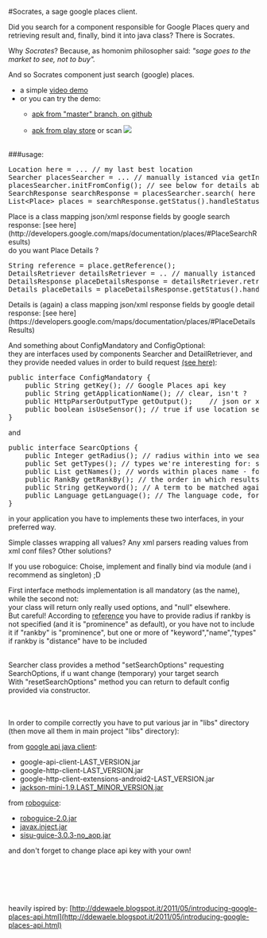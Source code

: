 #Socrates, a sage google places client.

Did you search for a component responsible for Google Places query
and retrieving result and, finally, bind it into java class? 
There is Socrates.

Why *Socrates*? Because, as homonim philosopher said:
*"sage goes to the market to see, not to buy".*

And so Socrates component just search (google) places.  

 - a simple [video demo](http://www.youtube.com/watch?v=qAdaGxsNMzA)  
 - or you can try the demo:  
    - [apk from "master" branch, on github](https://github.com/k0smik0/socrates/blob/master/demo/build_signed/net.iubris.socrates_demo.apk?raw=true)
  
    
	- [apk from play store](https://play.google.com/store/apps/details?id=net.iubris.socrates_demo) or scan <img src="http://chart.googleapis.com/chart?cht=qr&chs=100x100&choe=UTF-8&chld=H|0&chl=http://goo.gl/O4D3NU"/>
  
  
  
<br/>
###usage:
<pre>
Location here = ... // my last best location
Searcher placesSearcher = ... // manually istanced via getInstance, or use @Inject
placesSearcher.initFromConfig(); // see below for details about config
SearchResponse searchResponse = placesSearcher.search( here ); // or placesSearcher.initFromConfig.search(here);
List&lt;Place&gt; places = searchResponse.getStatus().handleStatusAndGetData(searchResponse);
</pre>
Place is a class mapping json/xml response fields by google search response: [see here](http://developers.google.com/maps/documentation/places/#PlaceSearchResults)

<br/>
do you want Place Details ?
<pre>
String reference = place.getReference();
DetailsRetriever detailsRetriever = .. // manually istanced via getInstance, or use @Inject
DetailsResponse placeDetailsResponse = detailsRetriever.retrieveDetails( reference );
Details placeDetails = placeDetailsResponse.getStatus().handleStatusAndGetData(placeDetailsResponse);
</pre>
Details is (again) a class mapping json/xml response fields by google detail response: [see here](https://developers.google.com/maps/documentation/places/#PlaceDetailsResults)
  
  
  

And something about ConfigMandatory and ConfigOptional:<br/>
they are interfaces used by components Searcher and DetailRetriever, and they provide needed values 
in order to build request 
[(see here)](https://developers.google.com/maps/documentation/places/#PlaceSearchRequests):


<pre>
public interface ConfigMandatory {
	public String getKey(); // Google Places api key
	public String getApplicationName(); // clear, isn't ?
	public HttpParserOutputType getOutput();	// json or xml
	public boolean isUseSensor(); // true if use location sensor (always with android)
}
</pre>
and
<pre>
public interface SearcOptions {
	public Integer getRadius(); // radius within into we search
	public Set<PlaceType> getTypes(); // types we're interesting for: see [types](https://developers.google.com/maps/documentation/places/supported_types)
	public List<String> getNames(); // words within places name - for accurate filter query search
	public RankBy getRankBy(); // the order in which results are listed: distance or prominence (achtung - default if not specified)
	public String getKeyword(); // A term to be matched against
	public Language getLanguage(); // The language code, for localized results
}
</pre>

 
in your application you have to implements these two interfaces, in your preferred way.

Simple classes wrapping all values? Any xml parsers reading values from xml conf files? Other solutions?<br/>

If you use roboguice:
Choise, implement and finally bind via module (and i recommend as singleton) ;D

First interface methods implementation is all mandatory (as the name), while the second not:<br/>
your class will return only really used options, and "null" elsewhere.<br/>
But careful! According to [reference](https://developers.google.com/places/documentation/search?hl=pl#PlaceSearchRequests)
you have to provide radius if rankby is not specified (and it is "prominence" as default), or you have not to include it if "rankby" is "prominence", but one or more of "keyword","name","types" if rankby is "distance" have to be included
<br/><br/>

Searcher class provides a method "setSearchOptions" requesting SearchOptions, if u want change (temporary) your target search<br/>
With "resetSearchOptions" method you can return to default config provided via constructor.

<br/><br/>
In order to compile correctly you have to put various jar in "libs" directory (then move all them in main project "libs" directory):    
  
from [google api java client](http://code.google.com/p/google-api-java-client/wiki/Setup):

- google-api-client-LAST_VERSION.jar 
- google-http-client-LAST_VERSION.jar
- google-http-client-extensions-android2-LAST_VERSION.jar
- [jackson-mini-1.9.LAST_MINOR_VERSION.jar](http://jackson.codehaus.org/1.9.11/jackson-mini-1.9.11.jar)
  
from [roboguice](http://repo1.maven.org/maven2/org/roboguice/roboguice/2.0):
  
- [roboguice-2.0.jar](http://repo1.maven.org/maven2/org/roboguice/roboguice/2.0/roboguice-2.0.jar)
- [javax.inject.jar](http://mavenhub.com/mvn/central/javax.inject/javax.inject/1) 
- [sisu-guice-3.0.3-no_aop.jar](http://mavenhub.com/mvn/central/org.sonatype.sisu/sisu-guice/3.0.0)

  
  
and don't forget to change place api key with your own!


<br/><br/><br/><br/><br/>
heavily ispired by:
[http://ddewaele.blogspot.it/2011/05/introducing-google-places-api.html](http://ddewaele.blogspot.it/2011/05/introducing-google-places-api.html)